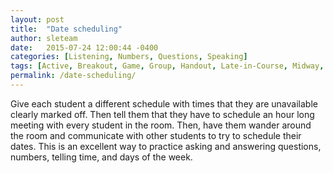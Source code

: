 ```yaml
---
layout: post
title:  "Date scheduling"
author: sleteam
date:   2015-07-24 12:00:44 -0400
categories: [Listening, Numbers, Questions, Speaking]
tags: [Active, Breakout, Game, Group, Handout, Late-in-Course, Midway, Paper, Partner, Review, Roleplay]
permalink: /date-scheduling/
---
```

Give each student a different schedule with times that they are unavailable clearly marked off. Then tell them that they have to schedule an hour long meeting with every student in the room. Then, have them wander around the room and communicate with other students to try to schedule their dates. This is an excellent way to practice asking and answering questions, numbers, telling time, and days of the week.